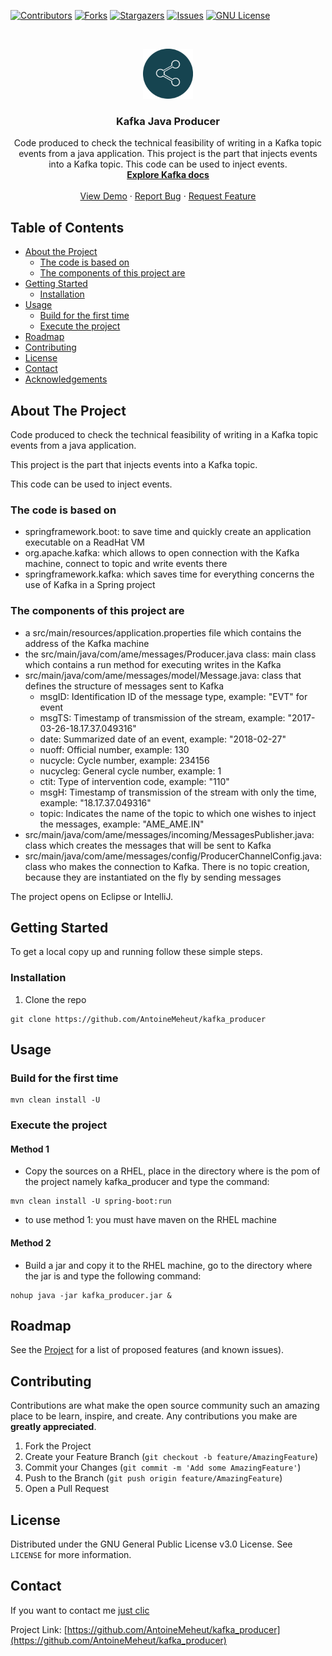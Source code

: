 <!-- PROJECT SHIELDS -->
[![Contributors][contributors-shield]][contributors-url]
[![Forks][forks-shield]][forks-url]
[![Stargazers][stars-shield]][stars-url]
[![Issues][issues-shield]][issues-url]
[![GNU License][license-shield]][license-url]

<!-- PROJECT LOGO -->
<br />
<p align="center">
  <a href="https://github.com/AntoineMeheut/kafka_producer">
    <img src="images/logo.png" alt="Logo" width="80" height="80">
  </a>

  <h3 align="center">Kafka Java Producer</h3>

  <p align="center">
    Code produced to check the technical feasibility of writing in a Kafka topic events from a java application. This project is the part that injects events into a Kafka topic. This code can be used to inject events.
    <br />
    <a href="https://kafka.apache.org/documentation/"><strong>Explore Kafka docs</strong></a>
    <br />
    <br />
    <a href="https://github.com/AntoineMeheut/kafka_producer">View Demo</a>
    ·
    <a href="https://github.com/AntoineMeheut/kafka_producer/issues">Report Bug</a>
    ·
    <a href="https://github.com/AntoineMeheut/kafka_producer/issues">Request Feature</a>
  </p>
</p>

<!-- TABLE OF CONTENTS -->
## Table of Contents

* [About the Project](#about-the-project)
  * [The code is based on](#The-code-is-based-on)
  * [The components of this project are](#The-components-of-this-project-are)
* [Getting Started](#getting-started)
  * [Installation](#installation)
* [Usage](#usage)
  * [Build for the first time](#Build-for-the-first-time)
  * [Execute the project](#Execute-the-project)
* [Roadmap](#roadmap)
* [Contributing](#contributing)
* [License](#license)
* [Contact](#contact)
* [Acknowledgements](#acknowledgements)

<!-- ABOUT THE PROJECT -->
## About The Project
Code produced to check the technical feasibility of writing in a Kafka topic events from a java application.

This project is the part that injects events into a Kafka topic.

This code can be used to inject events.

### The code is based on
* springframework.boot: to save time and quickly create an application executable on a ReadHat VM
* org.apache.kafka: which allows to open connection with the Kafka machine, connect to topic and write events there
* springframework.kafka: which saves time for everything concerns the use of Kafka in a Spring project

### The components of this project are
* a src/main/resources/application.properties file which contains the address of the Kafka machine
* the src/main/java/com/ame/messages/Producer.java class: main class which contains a run method for executing writes in the Kafka
* src/main/java/com/ame/messages/model/Message.java: class that defines the structure of messages sent to Kafka
	* msgID: Identification ID of the message type, example: "EVT" for event
	* msgTS: Timestamp of transmission of the stream, example: "2017-03-26-18.17.37.049316"
	* date: Summarized date of an event, example: "2018-02-27"
	* nuoff: Official number, example: 130
	* nucycle: Cycle number, example: 234156
	* nucycleg: General cycle number, example: 1
	* ctit: Type of intervention code, example: "110"
	* msgH: Timestamp of transmission of the stream with only the time, example: "18.17.37.049316"
	* topic: Indicates the name of the topic to which one wishes to inject the messages, example: "AME_AME.IN"
* src/main/java/com/ame/messages/incoming/MessagesPublisher.java: class which creates the messages that will be sent to Kafka
* src/main/java/com/ame/messages/config/ProducerChannelConfig.java: class who makes the connection to Kafka. There is no topic creation, because they are instantiated on the fly by sending messages
 
The project opens on Eclipse or IntelliJ.
 
<!-- GETTING STARTED -->
## Getting Started

To get a local copy up and running follow these simple steps.

### Installation
 
1. Clone the repo
```
git clone https://github.com/AntoineMeheut/kafka_producer
```

<!-- USAGE EXAMPLES -->
## Usage
### Build for the first time

```
mvn clean install -U
```

### Execute the project
#### Method 1
* Copy the sources on a RHEL, place in the directory where is the pom of the project namely kafka_producer and type the command:

```
mvn clean install -U spring-boot:run
```
    
* to use method 1: you must have maven on the RHEL machine

#### Method 2
* Build a jar and copy it to the RHEL machine, go to the directory
where the jar is and type the following command:

```
nohup java -jar kafka_producer.jar &
```

<!-- ROADMAP -->
## Roadmap

See the [Project](https://github.com/AntoineMeheut/kafka_producer/projects) for a list of proposed features (and known issues).

<!-- CONTRIBUTING -->
## Contributing

Contributions are what make the open source community such an amazing place to be learn, inspire, and create. Any contributions you make are **greatly appreciated**.

1. Fork the Project
2. Create your Feature Branch (`git checkout -b feature/AmazingFeature`)
3. Commit your Changes (`git commit -m 'Add some AmazingFeature'`)
4. Push to the Branch (`git push origin feature/AmazingFeature`)
5. Open a Pull Request

<!-- LICENSE -->
## License

Distributed under the GNU General Public License v3.0 License. See `LICENSE` for more information.

<!-- CONTACT -->
## Contact

If you want to contact me [just clic](mailto:github.contacts@protonmail.com)

Project Link: [https://github.com/AntoineMeheut/kafka_producer](https://github.com/AntoineMeheut/kafka_producer)

<!-- MARKDOWN LINKS & IMAGES -->
<!-- https://www.markdownguide.org/basic-syntax/#reference-style-links -->
[contributors-shield]: https://img.shields.io/github/contributors/AntoineMeheut/kafka_producer?color=green
[contributors-url]: https://github.com/AntoineMeheut/kafka_producer/graphs/contributors
[forks-shield]: https://img.shields.io/github/forks/AntoineMeheut/kafka_producer
[forks-url]: https://github.com/AntoineMeheut/kafka_producer/network/members
[stars-shield]: https://img.shields.io/github/stars/AntoineMeheut/kafka_producer
[stars-url]: https://github.com/AntoineMeheut/kafka_producer/stargazers
[issues-shield]: https://img.shields.io/github/issues/AntoineMeheut/kafka_producer
[issues-url]: https://github.com/AntoineMeheut/kafka_producer/issues
[license-shield]: https://img.shields.io/github/license/AntoineMeheut/kafka_producer
[license-url]: https://github.com/AntoineMeheut/kafka_producer/blob/master/LICENSE
